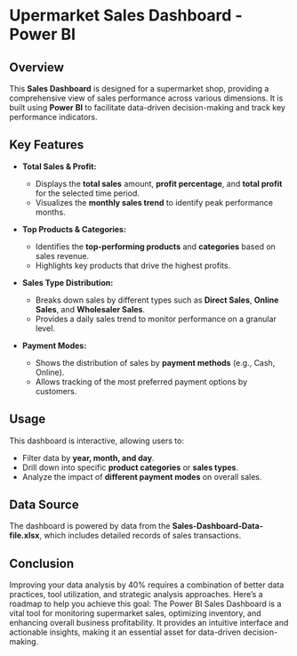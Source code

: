 # Upermarket Sales Dashboard - Power BI

## Overview
This **Sales Dashboard** is designed for a supermarket shop, providing a comprehensive view of sales performance across various dimensions. It is built using **Power BI** to facilitate data-driven decision-making and track key performance indicators.

## Key Features

- **Total Sales & Profit:**
  - Displays the **total sales** amount, **profit percentage**, and **total profit** for the selected time period.
  - Visualizes the **monthly sales trend** to identify peak performance months.

- **Top Products & Categories:**
  - Identifies the **top-performing products** and **categories** based on sales revenue.
  - Highlights key products that drive the highest profits.

- **Sales Type Distribution:**
  - Breaks down sales by different types such as **Direct Sales**, **Online Sales**, and **Wholesaler Sales**.
  - Provides a daily sales trend to monitor performance on a granular level.

- **Payment Modes:**
  - Shows the distribution of sales by **payment methods** (e.g., Cash, Online).
  - Allows tracking of the most preferred payment options by customers.

## Usage
This dashboard is interactive, allowing users to:
- Filter data by **year, month, and day**.
- Drill down into specific **product categories** or **sales types**.
- Analyze the impact of **different payment modes** on overall sales.

## Data Source
The dashboard is powered by data from the **Sales-Dashboard-Data-file.xlsx**, which includes detailed records of sales transactions.

## Conclusion
Improving your data analysis by 40% requires a combination of better data practices, tool utilization, and strategic analysis approaches. Here’s a roadmap to help you achieve this goal:
The Power BI Sales Dashboard is a vital tool for monitoring supermarket sales, optimizing inventory, and enhancing overall business profitability. It provides an intuitive interface and actionable insights, making it an essential asset for data-driven decision-making.
